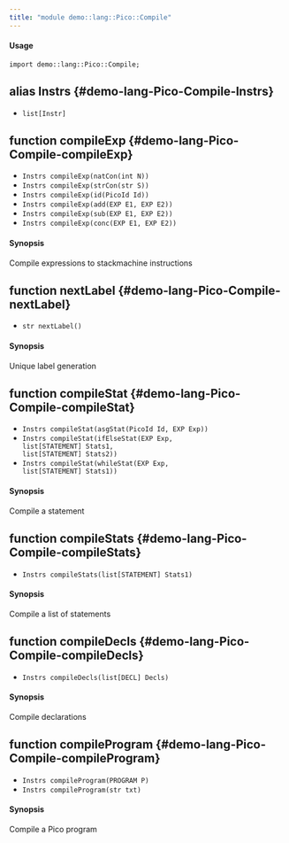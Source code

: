 ```yaml
---
title: "module demo::lang::Pico::Compile"
---
```


#### Usage

`import demo::lang::Pico::Compile;`


## alias Instrs {#demo-lang-Pico-Compile-Instrs}

* `list[Instr]`

## function compileExp {#demo-lang-Pico-Compile-compileExp}

* ``Instrs compileExp(natCon(int N))``
* ``Instrs compileExp(strCon(str S))``
* ``Instrs compileExp(id(PicoId Id))``
* ``Instrs compileExp(add(EXP E1, EXP E2))``
* ``Instrs compileExp(sub(EXP E1, EXP E2))``
* ``Instrs compileExp(conc(EXP E1, EXP E2))``

#### Synopsis

Compile expressions to stackmachine instructions

## function nextLabel {#demo-lang-Pico-Compile-nextLabel}

* ``str nextLabel()``

#### Synopsis

Unique label generation

## function compileStat {#demo-lang-Pico-Compile-compileStat}

* ``Instrs compileStat(asgStat(PicoId Id, EXP Exp))``
* ``Instrs compileStat(ifElseStat(EXP Exp,                                list[STATEMENT] Stats1,                               list[STATEMENT] Stats2))``
* ``Instrs compileStat(whileStat(EXP Exp,                               list[STATEMENT] Stats1))``

#### Synopsis

Compile a statement

## function compileStats {#demo-lang-Pico-Compile-compileStats}

* ``Instrs compileStats(list[STATEMENT] Stats1)``

#### Synopsis

Compile a list of statements

## function compileDecls {#demo-lang-Pico-Compile-compileDecls}

* ``Instrs compileDecls(list[DECL] Decls)``

#### Synopsis

Compile declarations

## function compileProgram {#demo-lang-Pico-Compile-compileProgram}

* ``Instrs compileProgram(PROGRAM P)``
* ``Instrs compileProgram(str txt)``

#### Synopsis

Compile a Pico program

